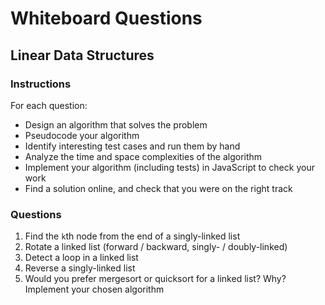 # Whiteboard Questions

## Linear Data Structures

### Instructions

For each question:

- Design an algorithm that solves the problem
- Pseudocode your algorithm
- Identify interesting test cases and run them by hand
- Analyze the time and space complexities of the algorithm
- Implement your algorithm (including tests) in JavaScript to check your work
- Find a solution online, and check that you were on the right track

### Questions

1. Find the `k`th node from the end of a singly-linked list
1. Rotate a linked list (forward / backward, singly- / doubly-linked)
1. Detect a loop in a linked list
1. Reverse a singly-linked list
1. Would you prefer mergesort or quicksort for a linked list? Why? Implement your chosen algorithm